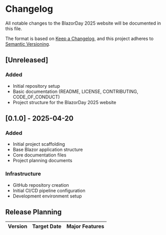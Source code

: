 # Changelog

All notable changes to the BlazorDay 2025 website will be documented in this file.

The format is based on [Keep a Changelog](https://keepachangelog.com/en/1.0.0/),
and this project adheres to [Semantic Versioning](https://semver.org/spec/v2.0.0.html).

## [Unreleased]

### Added
- Initial repository setup
- Basic documentation (README, LICENSE, CONTRIBUTING, CODE_OF_CONDUCT)
- Project structure for the BlazorDay 2025 website

## [0.1.0] - 2025-04-20

### Added
- Initial project scaffolding
- Base Blazor application structure
- Core documentation files
- Project planning documents

### Infrastructure
- GitHub repository creation
- Initial CI/CD pipeline configuration
- Development environment setup

## Release Planning

| Version | Target Date | Major Features |
|---------|-------------|---------------|
